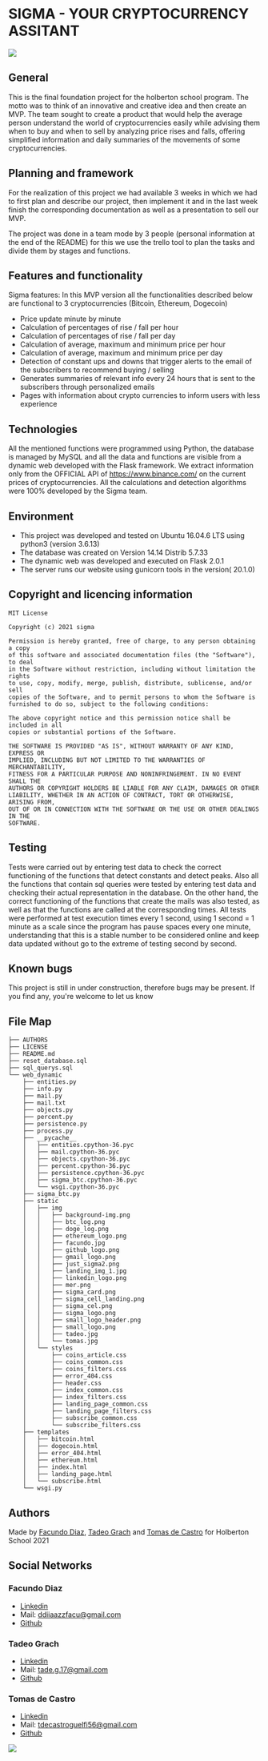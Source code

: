 # SIGMA - YOUR CRYPTOCURRENCY ASSITANT
<img src="https://github.com/facu2279/proyecto_final/blob/main/web_dynamic/static/img/sigma_logo.png"/>

## General

This is the final foundation project for the holberton school program. The motto was to think of an innovative and creative idea and then create an MVP. The team sought to create a product that would help the average person understand the world of cryptocurrencies easily while advising them when to buy and when to sell by analyzing price rises and falls, offering simplified information and daily summaries of the movements of some cryptocurrencies.

## Planning and framework

For the realization of this project we had available 3 weeks in which we had to first plan and describe our project, then implement it and in the last week finish the corresponding documentation as well as a presentation to sell our MVP.

The project was done in a team mode by 3 people (personal information at the end of the README) for this we use the trello tool to plan the tasks and divide them by stages and functions.



## Features and functionality

Sigma features: In this MVP version all the functionalities described below are functional to 3 cryptocurrencies (Bitcoin, Ethereum, Dogecoin)

- Price update minute by minute
- Calculation of percentages of rise / fall per hour
- Calculation of percentages of rise / fall per day
- Calculation of average, maximum and minimum price per hour
- Calculation of average, maximum and minimum price per day
- Detection of constant ups and downs that trigger alerts to the email of the subscribers to recommend buying / selling
- Generates summaries of relevant info every 24 hours that is sent to the subscribers through personalized emails
- Pages with information about crypto currencies to inform users with less experience

## Technologies

All the mentioned functions were programmed using Python, the database is managed by MySQL and all the data and functions are visible from a dynamic web developed with the Flask framework.
We extract information only from the OFFICIAL API of https://www.binance.com/ on the current prices of cryptocurrencies. All the calculations and detection algorithms were 100% developed by the Sigma team.

## Environment

- This project was developed and tested on Ubuntu 16.04.6 LTS using python3 (version 3.6.13)
- The database was created on Version 14.14 Distrib 5.7.33
- The dynamic web was developed and executed on Flask 2.0.1
- The server runs our website using gunicorn tools in the version( 20.1.0)

## Copyright and licencing information
```
MIT License

Copyright (c) 2021 sigma

Permission is hereby granted, free of charge, to any person obtaining a copy
of this software and associated documentation files (the "Software"), to deal
in the Software without restriction, including without limitation the rights
to use, copy, modify, merge, publish, distribute, sublicense, and/or sell
copies of the Software, and to permit persons to whom the Software is
furnished to do so, subject to the following conditions:

The above copyright notice and this permission notice shall be included in all
copies or substantial portions of the Software.

THE SOFTWARE IS PROVIDED "AS IS", WITHOUT WARRANTY OF ANY KIND, EXPRESS OR
IMPLIED, INCLUDING BUT NOT LIMITED TO THE WARRANTIES OF MERCHANTABILITY,
FITNESS FOR A PARTICULAR PURPOSE AND NONINFRINGEMENT. IN NO EVENT SHALL THE
AUTHORS OR COPYRIGHT HOLDERS BE LIABLE FOR ANY CLAIM, DAMAGES OR OTHER
LIABILITY, WHETHER IN AN ACTION OF CONTRACT, TORT OR OTHERWISE, ARISING FROM,
OUT OF OR IN CONNECTION WITH THE SOFTWARE OR THE USE OR OTHER DEALINGS IN THE
SOFTWARE.
```

## Testing

Tests were carried out by entering test data to check the correct functioning of the functions that detect constants and detect peaks.
Also all the functions that contain sql queries were tested by entering test data and checking their actual representation in the database.
On the other hand, the correct functioning of the functions that create the mails was also tested, as well as that the functions are called at the corresponding times.
All tests were performed at test execution times every 1 second, using 1 second = 1 minute as a scale since the program has pause spaces every one minute, understanding that this is a stable number to be considered online and keep data updated without go to the extreme of testing second by second.

## Known bugs

This project is still in under construction, therefore bugs may be present. If you find any, you're welcome to let us know

## File Map
```
├── AUTHORS
├── LICENSE
├── README.md
├── reset_database.sql
├── sql_querys.sql
└── web_dynamic
    ├── entities.py
    ├── info.py
    ├── mail.py
    ├── mail.txt
    ├── objects.py
    ├── percent.py
    ├── persistence.py
    ├── process.py
    ├── __pycache__
    │   ├── entities.cpython-36.pyc
    │   ├── mail.cpython-36.pyc
    │   ├── objects.cpython-36.pyc
    │   ├── percent.cpython-36.pyc
    │   ├── persistence.cpython-36.pyc
    │   ├── sigma_btc.cpython-36.pyc
    │   └── wsgi.cpython-36.pyc
    ├── sigma_btc.py
    ├── static
    │   ├── img
    │   │   ├── background-img.png
    │   │   ├── btc_log.png
    │   │   ├── doge_log.png
    │   │   ├── ethereum_logo.png
    │   │   ├── facundo.jpg
    │   │   ├── github_logo.png
    │   │   ├── gmail_logo.png
    │   │   ├── just_sigma2.png
    │   │   ├── landing_img_1.jpg
    │   │   ├── linkedin_logo.png
    │   │   ├── mer.png
    │   │   ├── sigma_card.png
    │   │   ├── sigma_cell_landing.png
    │   │   ├── sigma_cel.png
    │   │   ├── sigma_logo.png
    │   │   ├── small_logo_header.png
    │   │   ├── small_logo.png
    │   │   ├── tadeo.jpg
    │   │   └── tomas.jpg
    │   └── styles
    │       ├── coins_article.css
    │       ├── coins_common.css
    │       ├── coins_filters.css
    │       ├── error_404.css
    │       ├── header.css
    │       ├── index_common.css
    │       ├── index_filters.css
    │       ├── landing_page_common.css
    │       ├── landing_page_filters.css
    │       ├── subscribe_common.css
    │       └── subscribe_filters.css
    ├── templates
    │   ├── bitcoin.html
    │   ├── dogecoin.html
    │   ├── error_404.html
    │   ├── ethereum.html
    │   ├── index.html
    │   ├── landing_page.html
    │   └── subscribe.html
    └── wsgi.py
```


## Authors
Made by [Facundo Diaz](https://github.com/facu2279), [Tadeo Grach](https://github.com/tadeograch) and [Tomas de Castro](https://github.com/tomi1710) for Holberton School 2021 

## Social Networks

### Facundo Diaz

- [Linkedin](https://www.linkedin.com/in/facundo-diaz-noya/)
- Mail: ddiiaazzfacu@gmail.com
- [Github](https://github.com/facu2279)

### Tadeo Grach

- [Linkedin](https://www.linkedin.com/in/tadeo-grach-toledo/)
- Mail: tade.g.17@gmail.com
- [Github](https://github.com/tadeograch)

### Tomas de Castro

- [Linkedin](https://www.linkedin.com/in/tomas-de-castro-guelfi-1872a1211/)
- Mail: tdecastroguelfi56@gmail.com
- [Github](https://github.com/tomi1710)

<img src="https://github.com/facu2279/proyecto_final/blob/main/web_dynamic/static/img/team.jpg"/>